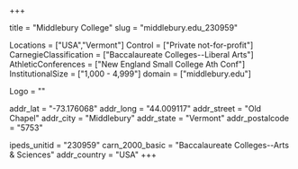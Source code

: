 
+++

title = "Middlebury College"
slug = "middlebury.edu_230959"

Locations = ["USA","Vermont"]
Control = ["Private not-for-profit"]
CarnegieClassification = ["Baccalaureate Colleges--Liberal Arts"]
AthleticConferences = ["New England Small College Ath Conf"]
InstitutionalSize = ["1,000 - 4,999"]
domain = ["middlebury.edu"]

Logo = ""

addr_lat = "-73.176068"
addr_long = "44.009117"
addr_street = "Old Chapel"
addr_city = "Middlebury"
addr_state = "Vermont"
addr_postalcode = "5753"

ipeds_unitid = "230959"
carn_2000_basic = "Baccalaureate Colleges--Arts & Sciences"
addr_country = "USA"
+++
    
